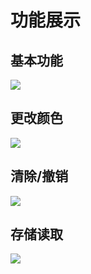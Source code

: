# 功能展示

## 基本功能

![](https://cdn.jsdelivr.net/gh/QYHcrossover/blog-imgbed/blogimg/20200525180138.gif)

## 更改颜色

![](https://cdn.jsdelivr.net/gh/QYHcrossover/blog-imgbed/blogimg/20200525181615.gif)

## 清除/撤销

![](https://cdn.jsdelivr.net/gh/QYHcrossover/blog-imgbed/blogimg/20200525181855.gif)

## 存储读取

![](https://cdn.jsdelivr.net/gh/QYHcrossover/blog-imgbed/blogimg/20200525182209.gif)
